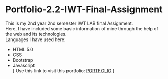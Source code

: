 # Portfolio-2.2-IWT-Final-Assignment

This is my 2nd year 2nd semester IWT LAB final Assignment. <br>
Here, I have included some basic information of mine through the help of the web and its technologies. <br>
Languages I have used here:
* HTML 5.0
* CSS
* Bootstrap
* Javascript <br>
[ Use this link to visit this portfolio: <a href="https://shawon-iitju-48.github.io/Portfolio-2.2-IWT-Final-Assignment/">PORTFOLIO</a> ]
